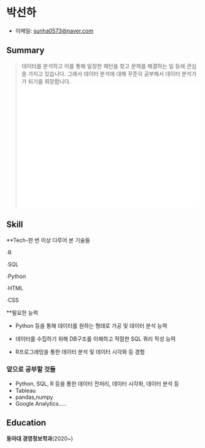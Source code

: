 # 박선하

- 이메일: sunha0573@naver.com

## Summary
> 데이터를 분석하고 이를 통해 일정한 패턴을 찾고 문제를 해결하는 일 등에 관심을 가지고 있습니다. 그래서 데이터 분석에 대해 꾸준히 공부해서 데이터 분석가가 되기를 희망합니다. 
![](https://github.com/yonsei-app-dev-club/yonsei-app-dev-club-2022/raw/main/github-metrics-serithemage.svg)
## Skill
**Tech-한 번 이상 다루어 본 기술들 

∙R

∙SQL

∙Python

∙HTML

∙CSS

**필요한 능력

- Python 등을 통해 데이터를 원하는 형태로 가공 및 데이터 분석 능력

- 데이터를 수집하기 위해 DB구조를 이해하고 적절한 SQL 쿼리 작성 능력

- R프로그래밍을 통한 데이터 분석 및 데이터 시각화 등 경험

### 앞으로 공부할 것들
- Python, SQL, R 등을 통한 데이터 전처리, 데이터 시각화, 데이터 분석 등
- Tableau
- pandas,numpy
- Google Analytics.....

## Education  

**동아대 경영정보학과**(2020~)
